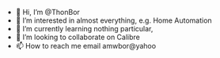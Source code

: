 - 👋 Hi, I’m @ThonBor
- 👀 I’m interested in almost everything, e.g. Home Automation
- 🌱 I’m currently learning nothing particular, 
- 💞️ I’m looking to collaborate on Calibre
- 📫 How to reach me email amwbor@yahoo

<!---
ThonBor/ThonBor is a ✨ special ✨ repository because its `README.md` (this file) appears on your GitHub profile.
You can click the Preview link to take a look at your changes.
--->
